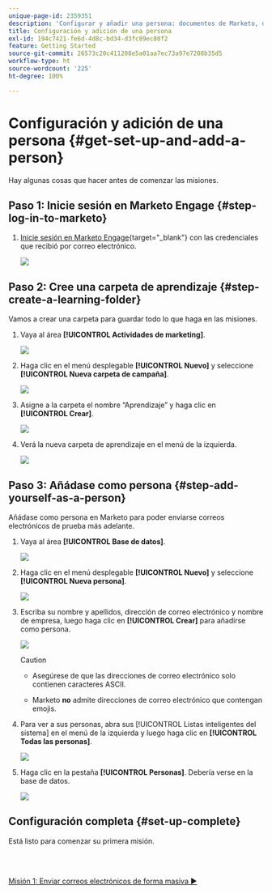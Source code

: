 ```yaml
---
unique-page-id: 2359351
description: 'Configurar y añadir una persona: documentos de Marketo, documentación del producto'
title: Configuración y adición de una persona
exl-id: 194c7421-fe6d-4d8c-bd34-d3fc89ec80f2
feature: Getting Started
source-git-commit: 26573c20c411208e5a01aa7ec73a97e7208b35d5
workflow-type: ht
source-wordcount: '225'
ht-degree: 100%

---
```


# Configuración y adición de una persona {#get-set-up-and-add-a-person}

Hay algunas cosas que hacer antes de comenzar las misiones.

## Paso 1: Inicie sesión en Marketo Engage {#step-log-in-to-marketo}

1. [Inicie sesión en Marketo Engage](https://app.marketo.com){target="_blank"} con las credenciales que recibió por correo electrónico.

   ![](assets/get-set-up-and-add-a-person-1.png)

## Paso 2: Cree una carpeta de aprendizaje {#step-create-a-learning-folder}

Vamos a crear una carpeta para guardar todo lo que haga en las misiones.

1. Vaya al área **[!UICONTROL Actividades de marketing]**.

   ![](assets/get-set-up-and-add-a-person-2.png)

1. Haga clic en el menú desplegable **[!UICONTROL Nuevo]** y seleccione **[!UICONTROL Nueva carpeta de campaña]**.

   ![](assets/get-set-up-and-add-a-person-3.png)

1. Asigne a la carpeta el nombre “Aprendizaje” y haga clic en **[!UICONTROL Crear]**.

   ![](assets/get-set-up-and-add-a-person-4.png)

1. Verá la nueva carpeta de aprendizaje en el menú de la izquierda.

   ![](assets/get-set-up-and-add-a-person-5.png)

## Paso 3: Añádase como persona {#step-add-yourself-as-a-person}

Añádase como persona en Marketo para poder enviarse correos electrónicos de prueba más adelante.

1. Vaya al área **[!UICONTROL Base de datos]**.

   ![](assets/get-set-up-and-add-a-person-6.png)

1. Haga clic en el menú desplegable **[!UICONTROL Nuevo]** y seleccione **[!UICONTROL Nueva persona]**.

   ![](assets/get-set-up-and-add-a-person-7.png)

1. Escriba su nombre y apellidos, dirección de correo electrónico y nombre de empresa, luego haga clic en **[!UICONTROL Crear]** para añadirse como persona.

   ![](assets/get-set-up-and-add-a-person-8.png)

   >[!CAUTION]
   >
   >* Asegúrese de que las direcciones de correo electrónico solo contienen caracteres ASCII.
   >
   >* Marketo **no** admite direcciones de correo electrónico que contengan emojis.

1. Para ver a sus personas, abra sus [!UICONTROL Listas inteligentes del sistema] en el menú de la izquierda y luego haga clic en **[!UICONTROL Todas las personas]**.

   ![](assets/get-set-up-and-add-a-person-9.png)

1. Haga clic en la pestaña **[!UICONTROL Personas]**. Debería verse en la base de datos.

   ![](assets/get-set-up-and-add-a-person-10.png)

## Configuración completa {#set-up-complete}

Está listo para comenzar su primera misión.

<br> 

[Misión 1: Enviar correos electrónicos de forma masiva ►](/help/marketo/getting-started/quick-wins/send-an-email.md)
